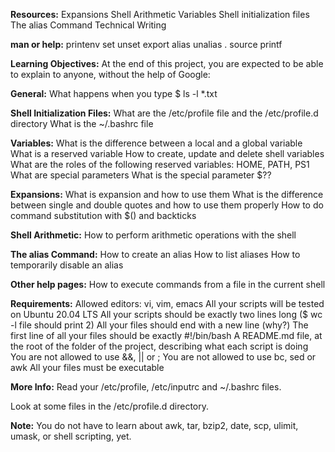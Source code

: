 **Resources:**
Expansions
Shell Arithmetic
Variables
Shell initialization files
The alias Command
Technical Writing

**man or help:**
printenv
set
unset
export
alias
unalias
.
source
printf

**Learning Objectives:**
At the end of this project, you are expected to be able to explain to anyone, without the help of Google:

**General:**
What happens when you type $ ls -l *.txt

**Shell Initialization Files:**
What are the /etc/profile file and the /etc/profile.d directory
What is the ~/.bashrc file

**Variables:**
What is the difference between a local and a global variable
What is a reserved variable
How to create, update and delete shell variables
What are the roles of the following reserved variables: HOME, PATH, PS1
What are special parameters
What is the special parameter $??

**Expansions:**
What is expansion and how to use them
What is the difference between single and double quotes and how to use them properly
How to do command substitution with $() and backticks

**Shell Arithmetic:**
How to perform arithmetic operations with the shell

**The alias Command:**
How to create an alias
How to list aliases
How to temporarily disable an alias

**Other help pages:**
How to execute commands from a file in the current shell

**Requirements:**
Allowed editors: vi, vim, emacs
All your scripts will be tested on Ubuntu 20.04 LTS
All your scripts should be exactly two lines long ($ wc -l file should print 2)
All your files should end with a new line (why?)
The first line of all your files should be exactly #!/bin/bash
A README.md file, at the root of the folder of the project, describing what each script is doing
You are not allowed to use &&, || or ;
You are not allowed to use bc, sed or awk
All your files must be executable

**More Info:**
Read your /etc/profile, /etc/inputrc and ~/.bashrc files.

Look at some files in the /etc/profile.d directory.

**Note:** You do not have to learn about awk, tar, bzip2, date, scp, ulimit, umask, or shell scripting, yet.
